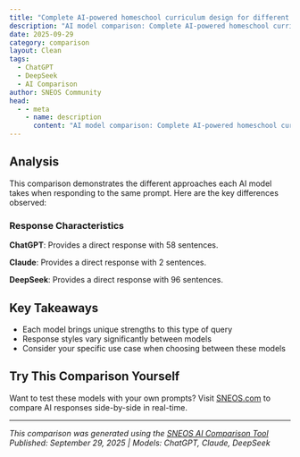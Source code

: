 ```yaml
---
title: "Complete AI-powered homeschool curriculum design for different grade levels"
description: "AI model comparison: Complete AI-powered homeschool curriculum design for different grade levels..."
date: 2025-09-29
category: comparison
layout: Clean
tags:
  - ChatGPT
  - DeepSeek
  - AI Comparison
author: SNEOS Community
head:
  - - meta
    - name: description
      content: "AI model comparison: Complete AI-powered homeschool curriculum design for different grade levels..."
---
```


<ChatComparison
  title="Complete AI-powered homeschool curriculum design for different grade levels"
  prompt="Complete AI-powered homeschool curriculum design for different grade levels"
  :responses='{"ChatGPT": "Creating a comprehensive AI-powered homeschool curriculum involves integrating artificial intelligence tools and resources tailored to various grade levels, ensuring personalized, adaptive, and engaging learning experiences. Below is a complete outline and design for AI-powered homeschool curricula across Elementary, Middle, and High School levels.\n\n---\n\n## 1. **Curriculum Overview**\n\n### Objectives:\n- Personalized learning tailored to student\u0027s pace and interests.\n- Adaptive assessment and feedback using AI.\n- Integration of multidisciplinary subjects with technology.\n- Development of critical thinking, creativity, and digital literacy.\n\n---\n\n## 2. **Grade Level Breakdown**\n\n### A. Elementary School (Grades K-5)\n**Focus:** Foundational skills in literacy, numeracy, science, social studies, creativity, and social-emotional learning.\n\n**AI Tools/Features:**\n- Speech-to-text and text-to-speech for reading and writing assistance.\n- Adaptive math apps (e.g., DreamBox, Prodigy).\n- Interactive story generators and reading comprehension aids.\n- AI-driven social-emotional learning platforms.\n- Virtual science labs and exploration activities.\n- Gamified learning modules.\n\n**Sample Weekly Schedule:**\n| Subject | AI Integration Example | Time per week |\n|--------------------|------------------------------------------------|---------------|\n| Reading \u0026 Writing | AI tutor with NLP for reading fluency and writing prompts | 4 hours |\n| Math | Adaptive math games with personalized difficulty | 4 hours |\n| Science | Virtual science experiments and AI chatbots for Q\u0026A | 2 hours |\n| Social Studies | AI-powered interactive maps and history stories | 1.5 hours |\n| Art \u0026 Creativity | AI-assisted drawing apps and music creation tools | 1.5 hours |\n| Social-Emotional Learning | Emotion recognition games and digital mindfulness sessions | 1 hour |\n\n---\n\n### B. Middle School (Grades 6-8)\n**Focus:** Building critical thinking, deeper subject knowledge, introduction to coding and data literacy.\n\n**AI Tools/Features:**\n- Intelligent tutoring systems for math and science (e.g., Khan Academy with AI).\n- AI-driven writing enhancement tools.\n- Coding platforms with AI mentors (e.g., Code.org with AI hints).\n- Data analysis and visualization using beginner-friendly AI tools.\n- AI-based research assistants for project work.\n- Virtual reality (VR) historical reconstructions and science models.\n\n**Sample Weekly Schedule:**\n| Subject | AI Integration Example | Time per week |\n|--------------------|------------------------------------------------|---------------|\n| English Language Arts | AI writing assistants and literature analysis | 4 hours |\n| Math | Adaptive problem solvers and personalized lessons | 4 hours |\n| Science | AI-powered simulations and virtual labs | 3 hours |\n| Social Studies | Interactive timelines and AI-facilitated debates | 2 hours |\n| Computer Science | AI-guided coding lessons and problem-solving | 2 hours |\n| Electives (Art, Music, etc.) | AI creativity tools and virtual instruments | 2 hours |\n\n---\n\n### C. High School (Grades 9-12)\n**Focus:** Advanced subject mastery, exam preparation, STEM integration, college/career readiness.\n\n**AI Tools/Features:**\n- Advanced AI tutors for calculus, physics, chemistry.\n- AI-powered essay grading and feedback systems.\n- Personalized SAT/ACT/GRE preparation platforms.\n- AI-assisted research databases and citation management.\n- Machine learning and AI coursework with hands-on projects.\n- Career guidance chatbots and virtual internships.\n\n**Sample Weekly Schedule:**\n| Subject | AI Integration Example | Time per week |\n|--------------------|----------------------------------------------------|---------------|\n| English Literature \u0026 Composition | AI essay feedback and literary analysis tools | 5 hours |\n| Mathematics | Personalized advanced math tutoring and problem sets | 5 hours |\n| Science (Biology, Chemistry, Physics) | AI virtual labs and complex simulations | 5 hours |\n| Social Studies | AI-facilitated research projects and critical discussions | 3 hours |\n| Computer Science \u0026 AI | Hands-on AI projects and coding mentorship | 3 hours |\n| Electives \u0026 Career Prep | AI career counseling and resume building apps | 2 hours |\n\n---\n\n## 3. **Assessment and Feedback**\n\n- Continuous formative assessments through AI analytics.\n- Adaptive tests to measure concept mastery.\n- Portfolio creation with AI curating progress.\n- Real-time feedback and customized learning path adjustments.\n- Parent/teacher dashboards with actionable insights.\n\n---\n\n## 4. **Implementation Considerations**\n\n- Select AI platforms with strong data privacy and security.\n- Incorporate offline activities to balance screen time.\n- Allow flexibility to adapt based on student\u2019s preferences and goals.\n- Provide training for parents/educators to use AI tools effectively.\n\n---\n\n## 5. **Example AI Tools \u0026 Platforms**\n\n| Grade Level | Recommended AI Tools |\n|-------------------|---------------------------------------------|\n| Elementary | Khan Academy Kids, DreamBox, Epic!, Osmo ABCs |\n| Middle School | Khan Academy, Grammarly, Code.org, Labster |\n| High School | Coursera AI courses, OpenAI ChatGPT for tutoring, Turnitin, Brilliant.org |\n\n---\n\nBy leveraging AI-powered adaptive learning, virtual labs, personalized tutors, and data-driven feedback, this homeschool curriculum can deliver a rich and individualized educational experience tailored to the needs of each grade level.", "DeepSeek": "Of course. Here is a comprehensive, AI-powered homeschool curriculum design for different grade levels. This guide is structured to be a flexible framework that leverages AI as a co-educator, personal tutor, and creative partner, while emphasizing the irreplaceable role of the human parent/guide.\n\n### **Core Philosophy: The AI-Powered Homeschool**\n\nThe goal is not to replace the parent, but to augment their capabilities. AI handles administrative tasks, generates creative content, provides instant feedback, and personalizes learning paths. The parent remains the primary mentor, emotional guide, and facilitator of deep, meaningful discussions and real-world experiences.\n\n---\n\n### **The AI Toolkit: Your Digital Teaching Assistants**\n\n* **Large Language Models (LLMs):** ChatGPT, Claude, Gemini, etc. These are your core tools for lesson generation, explanation, and Q\u0026A.\n* **AI Tutors:** Khanmigo, Khan Academy\u0027s AI, or custom GPTs designed for tutoring in specific subjects.\n* **Creative \u0026 Multimedia AI:**\n * **Image Generators:** Midjourney, DALL-E, Stable Diffusion (for creating illustrations, historical scenes, science diagrams).\n * **Audio AI:** ElevenLabs (for generating narrations, character voices), Suno/AudioGen (for creating music/soundscapes).\n * **Video AI:** Platforms like Heygen or Pictory for creating short educational clips.\n* **Administrative AI:** Use ChatGPT or Claude to generate schedules, track learning objectives, and create assessments.\n\n---\n\n### **Curriculum Design by Grade Level**\n\nThis design follows a **Project-Based Learning (PBL)** model, ideal for integrating multiple subjects and leveraging AI\u0027s strengths. Each level includes a sample \u0022Unit Hook\u0022 to demonstrate the approach.\n\n---\n\n### **Level 1: Early Elementary (K-2nd Grade)**\n**Theme: \u0022Wonder \u0026 Discovery\u0022**\n\n* **Focus:** Foundational literacy and numeracy, social skills, exploration of the immediate world.\n* **AI\u0027s Role:** Storyteller, game creator, visual aid generator, patient practice partner.\n\n| Subject | AI-Powered Activities \u0026 Prompts |\n| :--- | :--- |\n| **Literacy** | **Prompt:** \u0022Act as a friendly reading tutor for a 6-year-old. Help me teach the phoneme /sh/. Provide 5 example words, a silly sentence using them, and a short, engaging practice activity.\u0022 \u003Cbr\u003E **Activity:** Use an AI image generator to create custom illustrations for a story the child dictates. |\n| **Math** | **Prompt:** \u0022Create a fun, interactive game for practicing addition up to 10. Use a theme about dinosaurs collecting eggs.\u0022 \u003Cbr\u003E **Activity:** Generate simple word problems featuring the child\u0027s favorite toys or characters. |\n| **Science** | **Prompt:** \u0022Explain the life cycle of a butterfly in simple terms for a 1st grader. Then, suggest a hands-on activity we can do in the garden to observe insects.\u0022 |\n| **Social Studies** | **Prompt:** \u0022Generate a short script for a puppet show about what a community helper, like a firefighter or librarian, does.\u0022 |\n| **Art/Music** | **Prompt:** \u0022Give me instructions for a process art project using only recycled materials like cardboard tubes and old magazines.\u0022 \u003Cbr\u003E **Activity:** Use an AI music tool to generate a simple, happy melody and have the child draw what it sounds like. |\n\n**Sample Unit: \u0022Our Neighborhood Heroes\u0022**\n* **Hook:** \u0022Who are the helpers in our town? Let\u0027s find out and thank them!\u0022\n* **AI Use:** Generate a custom story about a day in the life of a mail carrier. Create a map of your neighborhood. Design thank you cards for local heroes using AI image generator.\n\n---\n\n### **Level 2: Upper Elementary (3rd-5th Grade)**\n**Theme: \u0022Exploration \u0026 Systems\u0022**\n\n* **Focus:** Building fluency in reading and math, understanding cause and effect, developing research skills.\n* **AI\u0027s Role:** Research assistant, creative writer, quiz generator, debate opponent.\n\n| Subject | AI-Powered Activities \u0026 Prompts |\n| :--- | :--- |\n| **Literacy** | **Prompt:** \u0022My 4th grader is reading *Charlotte\u0027s Web*. Generate 5 discussion questions that focus on character motivation and theme. Then, help us outline a short book report.\u0022 |\n| **Math** | **Prompt:** \u0022We are learning about fractions. Create a real-world word problem involving a recipe that needs to be doubled. Then, provide a step-by-step solution.\u0022 |\n| **Science** | **Prompt:** \u0022Explain the water cycle as if you are a drop of water going on an adventure. Include the terms evaporation, condensation, and precipitation in your story.\u0022 |\n| **Social Studies** | **Prompt:** \u0022Simulate a debate between a Patriot and a Loyalist in the American Colonies. I will play one side, and you play the other.\u0022 |\n| **Art/Music** | **Prompt:** \u0022Describe the artistic style of Van Gogh and then suggest a project where we can recreate *The Starry Night* using a different medium, like torn paper or clay.\u0022 |\n\n**Sample Unit: \u0022Eco-Warriors: Designing a Green City\u0022**\n* **Hook:** \u0022You\u0027ve been hired to design a city of the future that is sustainable and eco-friendly. What will you include?\u0022\n* **AI Use:** Research renewable energy sources with an AI tutor. Use an AI image generator to create blueprints and models of the green city. Write a persuasive speech to the \u0022city council\u0022 (the parents) advocating for the plan.\n\n---\n\n### **Level 3: Middle School (6th-8th Grade)**\n**Theme: \u0022Analysis \u0026 Argument\u0022**\n\n* **Focus:** Critical thinking, analytical writing, understanding complex systems, personal responsibility.\n* **AI\u0027s Role:** Socratic debate partner, editor, data analyst, project manager.\n\n| Subject | AI-Powered Activities \u0026 Prompts |\n| :--- | :--- |\n| **Literacy** | **Prompt:** \u0022Here is a draft of my student\u0027s persuasive essay. Provide constructive feedback on the strength of their thesis statement and evidence. Do not rewrite it for them.\u0022 |\n| **Math** | **Prompt:** \u0022We are studying linear equations. Generate a set of data about video game scores over time. Then, guide me through the process of plotting the data and finding the line of best fit.\u0022 |\n| **Science** | **Prompt:** \u0022Act as a fellow scientist. I have an hypothesis that plants grow better with classical music. Help me design a controlled experiment to test this, identifying the variables.\u0022 |\n| **Social Studies** | **Prompt:** \u0022Simulate a press conference with Julius Caesar. I am a Roman journalist. I will ask you questions, and you must answer in character based on historical facts.\u0022 |\n| **Coding/Electives** | **Prompt:** \u0022I want to learn the basics of Python. Create a simple, step-by-step coding project to build a text-based adventure game.\u0022 |\n\n**Sample Unit: \u0022The Propaganda Project\u0022**\n* **Hook:** \u0022How are we influenced by the media we consume? You will deconstruct a modern advertising campaign and create your own with a positive message.\u0022\n* **AI Use:** Analyze historical and modern propaganda techniques with an AI. Use an AI image generator to create mock-ups of advertisements. Draft and refine a script for a public service announcement.\n\n---\n\n### **Level 4: High School (9th-12th Grade)**\n**Theme: \u0022Synthesis \u0026 Specialization\u0022**\n\n* **Focus:** Mastery of subjects, college/career preparedness, independent research, developing a worldview.\n* **AI\u0027s Role:** University-level tutor, research collaborator, career counselor, personal statement coach.\n\n| Subject | AI-Powered Activities \u0026 Prompts |\n| :--- | :--- |\n| **Literacy** | **Prompt:** \u0022Analyze the use of symbolism in *The Great Gatsby*. Provide a detailed paragraph, and then challenge my interpretation with a counter-argument to deepen my analysis.\u0022 |\n| **Math** | **Prompt:** \u0022Explain the practical application of Calculus in the field of robotics. Then, work through a sample optimization problem with me step-by-step.\u0022 |\n| **Science** | **Prompt:** \u0022I am conducting a research project on CRISPR gene editing. Help me summarize the current scientific literature and identify the key ethical debates surrounding this technology.\u0022 |\n| **Social Studies** | **Prompt:** \u0022Simulate a Model UN debate on climate change. You will represent the economic interests of a developing nation, while I represent a developed nation.\u0022 |\n| **College Prep** | **Prompt:** \u0022Review the bullet points from my extracurricular activities and help me brainstorm compelling narratives for my Common App essay.\u0022 |\n\n**Sample Unit: \u0022The Startup Incubator\u0022**\n* **Hook:** \u0022Identify a real-world problem and develop a viable business plan for a startup that solves it.\u0022\n* **AI Use:** Conduct market analysis using AI to summarize trends. Use AI to create a financial model and projections. Design a logo and branding with an AI image generator. Practice the \u0022pitch\u0022 by having the AI act as a skeptical venture capitalist.\n\n---\n\n### **The Weekly Flow: A Dynamic Schedule**\n\nDon\u0027t create a rigid, minute-by-minute schedule. Instead, use a dynamic flow.\n\n* **Morning Block (Core Skills):** Use AI tutors for personalized math and language arts practice. The parent reviews progress reports generated by the AI.\n* **Project Block (Integrated Learning):** 2-3 hours dedicated to the current PBL unit. This is where students use AI for research, creation, and design.\n* **Skill \u0026 Enrichment Block:** Foreign language practice (using AI conversation partners), coding, music, art, or physical education.\n*"}' 
  published-date="16:28"
/>

## Analysis

This comparison demonstrates the different approaches each AI model takes when responding to the same prompt. Here are the key differences observed:

### Response Characteristics

**ChatGPT**: Provides a direct response with 58 sentences. 

**Claude**: Provides a direct response with 2 sentences. 

**DeepSeek**: Provides a direct response with 96 sentences. 

## Key Takeaways

- Each model brings unique strengths to this type of query
- Response styles vary significantly between models
- Consider your specific use case when choosing between these models

## Try This Comparison Yourself

Want to test these models with your own prompts? Visit [SNEOS.com](https://sneos.com) to compare AI responses side-by-side in real-time.

---

*This comparison was generated using the [SNEOS AI Comparison Tool](https://sneos.com)*
*Published: September 29, 2025 | Models: ChatGPT, Claude, DeepSeek*
